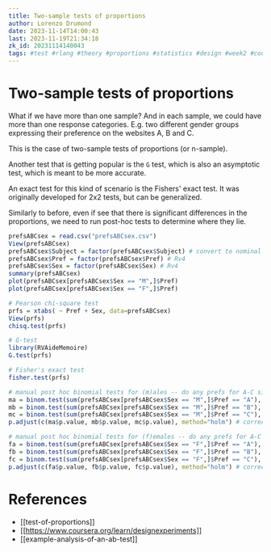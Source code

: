 ```yaml
---
title: Two-sample tests of proportions
author: Lorenzo Drumond
date: 2023-11-14T14:00:43
last: 2023-11-19T21:34:18
zk_id: 20231114140043
tags: #test #rlang #theory #proportions #statistics #design #week2 #coursera #experiment
---
```



# Two-sample tests of proportions
What if we have more than one sample? And in each sample, we could have more than one response categories. E.g. two different gender groups expressing their preference on the websites A, B and C.

This is the case of two-sample tests of proportions (or n-sample).

Another test that is getting popular is the `G` test, which is also an asymptotic test, which is meant to be more accurate.

An exact test for this kind of scenario is the Fishers' exact test. It was originally developed for 2x2 tests, but can be generalized.

Similarly to before, even if see that there is significant differences in the proportions, we need to run post-hoc tests to determine where they lie.

```R
prefsABCsex = read.csv("prefsABCsex.csv")
View(prefsABCsex)
prefsABCsex$Subject = factor(prefsABCsex$Subject) # convert to nominal factor
prefsABCsex$Pref = factor(prefsABCsex$Pref) # Rv4
prefsABCsex$Sex = factor(prefsABCsex$Sex) # Rv4
summary(prefsABCsex)
plot(prefsABCsex[prefsABCsex$Sex == "M",]$Pref)
plot(prefsABCsex[prefsABCsex$Sex == "F",]$Pref)

# Pearson chi-square test
prfs = xtabs( ~ Pref + Sex, data=prefsABCsex)
View(prfs)
chisq.test(prfs)

# G-test
library(RVAideMemoire)
G.test(prfs)

# Fisher's exact test
fisher.test(prfs)

# manual post hoc binomial tests for (m)ales -- do any prefs for A-C sig. differ from chance for males?
ma = binom.test(sum(prefsABCsex[prefsABCsex$Sex == "M",]$Pref == "A"), nrow(prefsABCsex[prefsABCsex$Sex == "M",]), p=1/3)
mb = binom.test(sum(prefsABCsex[prefsABCsex$Sex == "M",]$Pref == "B"), nrow(prefsABCsex[prefsABCsex$Sex == "M",]), p=1/3)
mc = binom.test(sum(prefsABCsex[prefsABCsex$Sex == "M",]$Pref == "C"), nrow(prefsABCsex[prefsABCsex$Sex == "M",]), p=1/3)
p.adjust(c(ma$p.value, mb$p.value, mc$p.value), method="holm") # correct for multiple comparisons

# manual post hoc binomial tests for (f)emales -- do any prefs for A-C sig. differ from chance for females?
fa = binom.test(sum(prefsABCsex[prefsABCsex$Sex == "F",]$Pref == "A"), nrow(prefsABCsex[prefsABCsex$Sex == "F",]), p=1/3)
fb = binom.test(sum(prefsABCsex[prefsABCsex$Sex == "F",]$Pref == "B"), nrow(prefsABCsex[prefsABCsex$Sex == "F",]), p=1/3)
fc = binom.test(sum(prefsABCsex[prefsABCsex$Sex == "F",]$Pref == "C"), nrow(prefsABCsex[prefsABCsex$Sex == "F",]), p=1/3)
p.adjust(c(fa$p.value, fb$p.value, fc$p.value), method="holm") # correct for multiple comparisons
```

# References
- [[test-of-proportions]]
- [[https://www.coursera.org/learn/designexperiments]]
- [[example-analysis-of-an-ab-test]]
